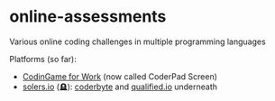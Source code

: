 # online-assessments

Various online coding challenges in multiple programming languages

Platforms (so far):
- [CodinGame for Work](https://www.codingame.com/work/fr/) (now called CoderPad Screen)
- [solers.io](https://www.solers.io/) (🪦): [coderbyte](https://coderbyte.com/) and [qualified.io](https://www.qualified.io/) underneath
